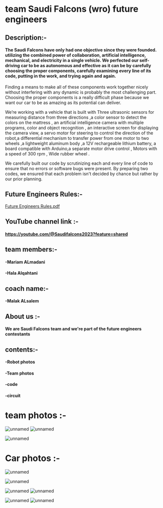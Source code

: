 # team Saudi Falcons (wro) future engineers
## Description:-
#### The Saudi Falcons have only had one objective since they were founded. utilizing the combined power of collaboration, artificial intelligence, mechanical, and electricity in a single vehicle. We perfected our self-driving car to be as autonomous and effective as it can be by carefully choosing the proper components, carefully examining every line of its code, putting in the work, and trying again and again.

Finding a means to make all of these components work together nicely without interfering with any dynamic is probably the most challenging part. Choosing the proper components is a really difficult phase because we want our car to be as amazing as its potential can deliver.

We’re working with a vehicle that is built with Three ultrasonic sensors for measuring distance from three directions ,a color sensor to detect the colors on the mattress , an artificial intelligence camera with multiple programs, color and object recognition , an interactive screen for displaying the camera view, a servo motor for steering to control the direction of the robot,a differential mechanism to transfer power from one motor to two wheels ,a lightweight aluminum body ,a 12V rechargeable lithium battery, a board compatible with Arduino,a separate motor drive control , Motors with a speed of 300 rpm , Wide rubber wheel .

We carefully built our code by scrutinizing each and every line of code to ensure that no errors or software bugs were present. By preparing two codes, we ensured that each problem isn't decided by chance but rather by our prior planning.


## Future Engineers Rules:-
[Future Engineers Rules.pdf](https://github.com/Saudi-falcons/saudi-falcons2023/files/12505690/Future.Engineers.Rules.pdf)

## YouTube channel link :-
#### https://youtube.com/@Saudifalcons2023?feature=shared

## team members:-

#### -Mariam ALmadani
#### -Hala Alqahtani
## coach name:-
#### -Malak ALsalem
## About us :-

#### We are Saudi Falcons team and we're part of the future engineers contestants

## contents:-

#### -Robot photos
#### -Team photos
#### -code
#### -circuit

# team photos :-
![unnamed](https://github.com/Saudi-falcons/saudi-falcons2023/assets/143476751/77eb336f-dd79-4c4b-b062-11864662ac5e)
![unnamed](https://github.com/Saudi-falcons/saudi-falcons2023/assets/143476751/f11bec92-36e9-468c-b3ad-4cbb5f66edc7)

![unnamed](https://github.com/Saudi-falcons/saudi-falcons2023/assets/143476751/3f49782f-579d-4173-b2ef-a866ff23b103)
# Car photos :-

![unnamed](https://github.com/Saudi-falcons/saudi-falcons2023/assets/143476751/29ed1608-c5f3-4e76-ae6a-019645c2b628)

![unnamed](https://github.com/Saudi-falcons/saudi-falcons2023/assets/143476751/cae06677-5619-411d-a492-b1ef620b7fd9)

![unnamed](https://github.com/Saudi-falcons/saudi-falcons2023/assets/143476751/25ed7864-d967-4cce-a4c7-8d3e6b0068c4)
![unnamed](https://github.com/Saudi-falcons/saudi-falcons2023/assets/143476751/36b7fb14-fed3-4954-87af-642be7362242)

![unnamed](https://github.com/Saudi-falcons/saudi-falcons2023/assets/143476751/cab54f65-3ba7-4f3b-a668-732f5fd9f751)
![unnamed](https://github.com/Saudi-falcons/saudi-falcons2023/assets/143476751/f628d736-a259-4d3a-9d1e-a3bd47a6d0ec)

